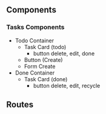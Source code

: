## Components
 ### Tasks Components
 - Todo Container
    - Task Card (todo)
      - button delete, edit, done
    - Button (Create)
    - Form Create
 - Done Container
    - Task Card (done)
      - button delete, edit, recycle
    
## Routes
